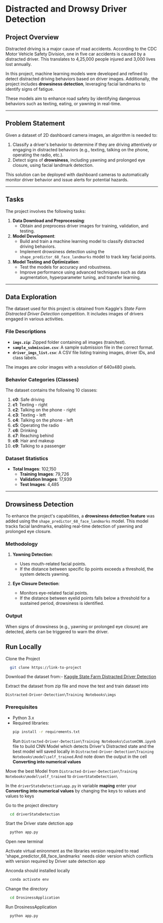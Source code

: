 # Distracted and Drowsy Driver Detection

## Project Overview

Distracted driving is a major cause of road accidents. According to the CDC Motor Vehicle Safety Division, one in five car accidents is caused by a distracted driver. This translates to 4,25,000 people injured and 3,000 lives lost annually.

In this project, machine learning models were developed and refined to detect distracted driving behaviors based on driver images. Additionally, the project includes **drowsiness detection**, leveraging facial landmarks to identify signs of fatigue.

These models aim to enhance road safety by identifying dangerous behaviors such as texting, eating, or yawning in real-time.

---

## Problem Statement

Given a dataset of 2D dashboard camera images, an algorithm is needed to:

1. Classify a driver's behavior to determine if they are driving attentively or engaging in distracted behaviors (e.g., texting, talking on the phone, operating the radio, etc.).
2. Detect signs of **drowsiness**, including yawning and prolonged eye closure, using facial landmark detection.

This solution can be deployed with dashboard cameras to automatically monitor driver behavior and issue alerts for potential hazards.

---

## Tasks

The project involves the following tasks:

1. **Data Download and Preprocessing**:
   - Obtain and preprocess driver images for training, validation, and testing.
2. **Model Development**:
   - Build and train a machine learning model to classify distracted driving behaviors.
   - Implement drowsiness detection using the `shape_predictor_68_face_landmarks` model to track key facial points.
3. **Model Testing and Optimization**:
   - Test the models for accuracy and robustness.
   - Improve performance using advanced techniques such as data augmentation, hyperparameter tuning, and transfer learning.

---

## Data Exploration

The dataset used for this project is obtained from Kaggle's _State Farm Distracted Driver Detection_ competition. It includes images of drivers engaged in various activities.

### File Descriptions

- **`imgs.zip`**: Zipped folder containing all images (train/test).
- **`sample_submission.csv`**: A sample submission file in the correct format.
- **`driver_imgs_list.csv`**: A CSV file listing training images, driver IDs, and class labels.

The images are color images with a resolution of 640x480 pixels.

### Behavior Categories (Classes)

The dataset contains the following 10 classes:

1. **c0**: Safe driving
2. **c1**: Texting - right
3. **c2**: Talking on the phone - right
4. **c3**: Texting - left
5. **c4**: Talking on the phone - left
6. **c5**: Operating the radio
7. **c6**: Drinking
8. **c7**: Reaching behind
9. **c8**: Hair and makeup
10. **c9**: Talking to a passenger

### Dataset Statistics

- **Total Images**: 102,150
  - **Training Images**: 79,726
  - **Validation Images**: 17,939
  - **Test Images**: 4,485

---

## Drowsiness Detection

To enhance the project's capabilities, a **drowsiness detection feature** was added using the `shape_predictor_68_face_landmarks` model. This model tracks facial landmarks, enabling real-time detection of yawning and prolonged eye closure.

### Methodology

1. **Yawning Detection**:

   - Uses mouth-related facial points.
   - If the distance between specific lip points exceeds a threshold, the system detects yawning.

2. **Eye Closure Detection**:
   - Monitors eye-related facial points.
   - If the distance between eyelid points falls below a threshold for a sustained period, drowsiness is identified.

### Output

When signs of drowsiness (e.g., yawning or prolonged eye closure) are detected, alerts can be triggered to warn the driver.

## Run Locally

Clone the Project

```bash
  git clone https://link-to-project
```

Download the dataset from:-
[Kaggle State Farm Distracted Driver Detection](https://www.kaggle.com/c/state-farm-distracted-driver-detection/data)

Extract the dataset from zip file and move the test and train dataset into

```
Distracted-Driver-Detection\Training Notebooks\imgs
```

### Prerequisites

- Python 3.x
- Required libraries:
  ```bash
  pip install -r requirements.txt
  ```
  Run `Distracted-Driver-Detection\Training Notebooks\CustomCNN.ipynb` file to build CNN Model which detects Driver's Distracted state and the best model will saved locally in `Distracted-Driver-Detection\Training Notebooks\model\self_trained`.And note down the output in the cell **Converting into numerical values**

Move the best Model from `Distracted-Driver-Detection\Training Notebooks\model\self_trained` to `driverStateDetection\`

In the `driverStateDetection\app.py` in variable **maping** enter your **Converting into numerical values** by changing the keys to values and values to keys

Go to the project directory

```bash
  cd driverStateDetection
```

Start the Driver state detction app

```bash
  python app.py
```

Open new terminal

Activate virtual enironment as the libraries version required to read 'shape_predictor_68_face_landmarks` needs older version which conflicts with version required by Driver sate detection app

Anconda should installed locally

```bash
  conda activate env
```

Change the directory

```bash
  cd DrosinessApplication
```

Run DrosinessApplication

```bash
  python app.py
```
